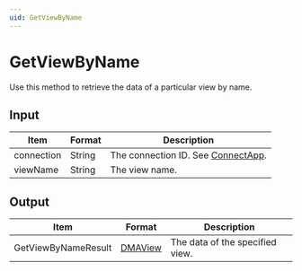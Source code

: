 ```yaml
---
uid: GetViewByName
---
```


# GetViewByName

Use this method to retrieve the data of a particular view by name.

## Input

| Item       | Format | Description                                                                      |
|------------|--------|----------------------------------------------------------------------------------|
| connection | String | The connection ID. See [ConnectApp](xref:ConnectApp). |
| viewName   | String | The view name.                                                                   |

## Output

| Item                | Format                                         | Description                     |
|---------------------|------------------------------------------------|---------------------------------|
| GetViewByNameResult | [DMAView](xref:DMAView) | The data of the specified view. |
